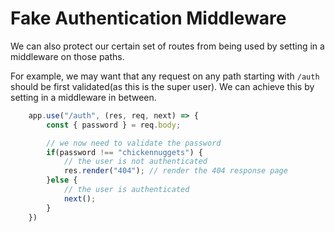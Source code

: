 # Fake Authentication Middleware

We can also protect our certain set of routes from being used by setting in a middleware on those paths.

For example, we may want that any request on any path starting with `/auth` should be first validated(as this is the super user). We can achieve this by setting in a middleware in between.

```Javascript
    app.use("/auth", (res, req, next) => {
        const { password } = req.body;

        // we now need to validate the password
        if(password !== "chickennuggets") {
            // the user is not authenticated
            res.render("404"); // render the 404 response page
        }else {
            // the user is authenticated
            next();
        }
    })
```